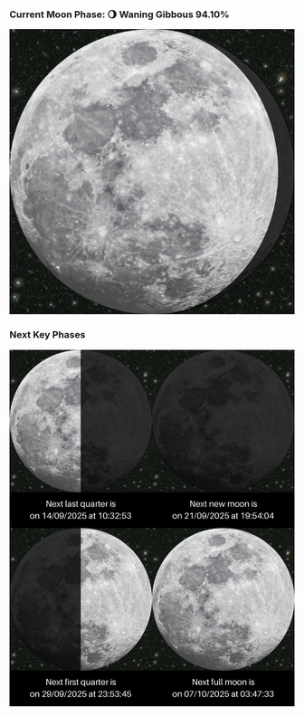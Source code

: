 ### Current Moon Phase: 🌖 Waning Gibbous 94.10%
![Moon Phase](moonphase.png)
### Next Key Phases
![Gallery](gallery.png)